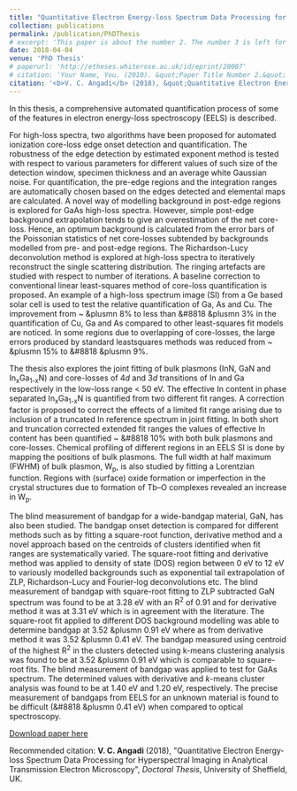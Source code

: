 ```yaml
---
title: "Quantitative Electron Energy-loss Spectrum Data Processing for Hyperspectral Imaging in Analytical Transmission Electron Microscopy"
collection: publications
permalink: /publication/PhDThesis
# excerpt: 'This paper is about the number 2. The number 3 is left for future work.'
date: 2018-04-04
venue: 'PhD Thesis'
# paperurl: 'http://etheses.whiterose.ac.uk/id/eprint/20007'
# citation: 'Your Name, You. (2010). &quot;Paper Title Number 2.&quot; <i>Journal of Materials Research</i>. 1(2).'
citation: '<b>V. C. Angadi</b> (2018), &quot;Quantitative Electron Energy-loss Spectrum Data Processing for Hyperspectral Imaging in Analytical Transmission Electron Microscopy&quot;, <i>Doctoral Thesis</i>, University of Sheffield, UK.'
---
```

In this thesis, a comprehensive automated quantification process of some of the features in electron energy-loss spectroscopy (EELS) is described. 

For high-loss spectra, two  algorithms have been proposed for automated ionization core-loss edge onset detection and quantification. The robustness of the edge detection by estimated exponent method is tested with respect to various parameters for different values of such size of the detection window, specimen thickness and an average white Gaussian noise. For quantification, the pre-edge regions and the integration ranges are automatically chosen based on the edges detected and elemental maps are calculated. A novel way of modelling background in post-edge regions is explored for GaAs high-loss spectra. However, simple post-edge background extrapolation tends to give an overestimation of the net core-loss. Hence, an optimum background is calculated from the error bars of the Poissonian statistics of net core-losses subtended by backgrounds modelled from pre- and post-edge regions. The Richardson-Lucy deconvolution method is explored at high-loss spectra to iteratively reconstruct the single scattering distribution. The ringing artefacts are studied with respect to number of iterations. A baseline correction to conventional linear least-squares method of core-loss quantification is proposed. An example of a high-loss spectrum image (SI) from a Ge based solar cell is used to test the relative quantification of Ga, As and Cu. The improvement from ~ &plusmn 8% to less than &#8818 &plusmn 3% in the quantification of Cu, Ga and As compared to other least-squares fit models are noticed. In some regions due to overlapping of core-losses, the large errors produced by standard leastsquares methods was reduced from ~ &plusmn 15% to &#8818 &plusmn 9%. 

The thesis also explores the joint fitting of bulk plasmons (InN, GaN and In<sub>x</sub>Ga<sub>1-x</sub>N) and core-losses of 4<i>d</i> and 3<i>d</i> transitions of In and Ga respectively in the low-loss range < 50 eV. The effective In content in phase separated In<sub>x</sub>Ga<sub>1-x</sub>N is quantified from two different fit ranges. A correction factor is proposed to correct the effects of a limited fit range arising due to inclusion of a truncated In reference spectrum in joint fitting. In both short and truncation corrected extended fit ranges the values of effective In content has been quantified ~ &#8818 10% with both bulk plasmons and core-losses. Chemical profiling of different regions in an EELS SI is done by mapping the positions of bulk plasmons. The full width at half maximum (FWHM) of bulk plasmon, W<sub>p</sub>, is also studied by fitting a Lorentzian function. Regions with (surface) oxide formation or imperfection in the crystal structures due to formation of Tb–O complexes revealed an increase in W<sub>p</sub>. 

The blind measurement of bandgap for a wide-bandgap material, GaN, has also been studied. The bandgap onset detection is compared for different methods such as by fitting a square-root function, derivative method and a novel approach based on the centroids of clusters identified when fit ranges are systematically varied. The square-root fitting and derivative method was applied to density of state (DOS) region between 0 eV to 12 eV to variously modelled backgrounds such as exponential tail extrapolation of ZLP, Richardson-Lucy and Fourier-log deconvolutions etc. The blind measurement of bandgap with square-root fitting to ZLP subtracted GaN spectrum was found to be at 3.28 eV with an R<sup>2</sup> of 0.91 and for derivative method it was at 3.31 eV which is in agreement with the literature. The square-root fit applied to different DOS background modelling was able to determine bandgap at 3.52 &plusmn 0.91 eV where as from derivative method it was 3.52 &plusmn 0.41 eV. The bandgap measured using centroid of the highest R<sup>2</sup> in the clusters detected using k-means clustering analysis was found to be at 3.52 &plusmn 0.91 eV which is comparable to square-root fits. The blind measurement of bandgap was applied to test for GaAs spectrum. The determined values with derivative and <i>k</i>-means cluster analysis was found to be at 1.40 eV and 1.20 eV, respectively. The precise measurement of bandgaps from EELS for an unknown material is found to be difficult (&#8818 &plusmn 0.41 eV) when compared to optical spectroscopy.

[Download paper here](http://etheses.whiterose.ac.uk/id/eprint/20007)

Recommended citation: <b>V. C. Angadi</b> (2018), &quot;Quantitative Electron Energy-loss Spectrum Data Processing for Hyperspectral Imaging in Analytical Transmission Electron Microscopy&quot;, <i>Doctoral Thesis</i>, University of Sheffield, UK.